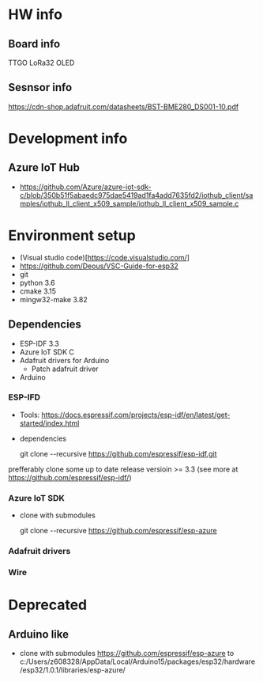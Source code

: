 # HW info

## Board info
TTGO LoRa32 OLED

## Sesnsor info
https://cdn-shop.adafruit.com/datasheets/BST-BME280_DS001-10.pdf

# Development info

## Azure IoT Hub
- https://github.com/Azure/azure-iot-sdk-c/blob/350b51f5abaedc975dae5419ad1fa4add7635fd2/iothub_client/samples/iothub_ll_client_x509_sample/iothub_ll_client_x509_sample.c

# Environment setup
- (Visual studio code)[https://code.visualstudio.com/]
- https://github.com/Deous/VSC-Guide-for-esp32
- git
- python 3.6
- cmake 3.15
- mingw32-make 3.82

## Dependencies

- ESP-IDF 3.3
- Azure IoT SDK C
- Adafruit drivers for Arduino
  - Patch adafruit driver
- Arduino

### ESP-IFD
- Tools: https://docs.espressif.com/projects/esp-idf/en/latest/get-started/index.html
- dependencies

    git clone --recursive https://github.com/espressif/esp-idf.git

prefferably clone some up to date release versioin >= 3.3 (see more at https://github.com/espressif/esp-idf/)

### Azure IoT SDK
- clone with submodules 

    git clone --recursive https://github.com/espressif/esp-azure

### Adafruit drivers

### Wire

# Deprecated

## Arduino like
- clone with submodules https://github.com/espressif/esp-azure to c:/Users/z608328/AppData/Local/Arduino15/packages/esp32/hardware/esp32/1.0.1/libraries/esp-azure/